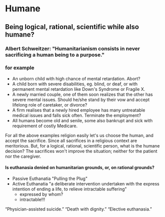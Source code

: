 # Humane

## Being logical, rational, scientific while also humane? 

### Albert Schweitzer: "Humanitarianism consists in never sacrificing a human being to a purpose."

### for example
* An unborn child with high chance of mental retardation. Abort?
* A child born with severe disabilities, eg. blind, or deaf, or with permanent mental retardation like Down's Syndrome or Fragile X.
* A newly married couple, one of them soon realizes that the other has severe mental issues. Should he/she stand by their vow and accept lifelong role of caretaker, or divorce?
* A firm realises that a newly hired employee has many untreatable medical issues and falls sick often. Terminate the employment?
* All humans become old and senile, some also bankrupt and sick with requirement of costly Medicare. 

For all the above examples religion easily let's us choose the human, and accept the sacrifice. Since all sacrifices in a religious context are meritorious.
But, for a logical, rational, scientific person, what is the humane decision? The sacrifices won't improve the situation; neither for the patient nor the caregiver.


#### Is euthanasia denied on humanitarian grounds, or, on rational grounds?  
* Passive Euthanatia "Pulling the Plug"
* Active Euthanatia "a deliberate intervention undertaken with the express intention of ending a life, to relieve intractable suffering"
  * expressed by whom?
  * intractable!!!

“Physician-assisted suicide.” “Death with dignity.” “Elective euthanasia.”
